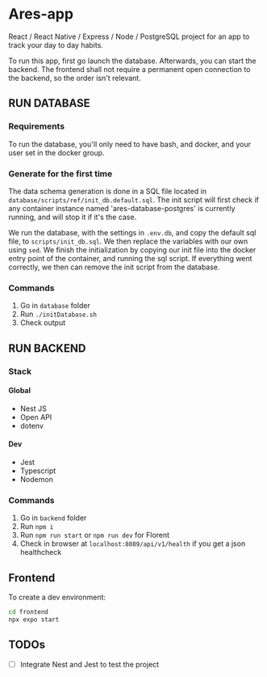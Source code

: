 # Ares-app

React / React Native / Express / Node / PostgreSQL project for an app to track your day to day habits.

To run this app, first go launch the database. Afterwards, you can start the backend. The frontend shall not require a permanent open connection to the backend, so the order isn't relevant.

## RUN DATABASE

### Requirements 

To run the database, you'll only need to have bash, and docker, and your user set in the docker group.

### Generate for the first time

The data schema generation is done in a SQL file located in `database/scripts/ref/init_db.default.sql`. The init script will first check if any container instance named 'ares-database-postgres' is currently running, and will stop it if it's the case.

We run the database, with the settings in `.env.db`, and copy the default sql file, to `scripts/init_db.sql`. We then replace the variables with our own using `sed`. We finish the initialization by copying our init file into the docker entry point of the container, and running the sql script. If everything went correctly, we then can remove the init script from the database.

### Commands

1. Go in `database` folder
2. Run `./initDatabase.sh`
3. Check output

## RUN BACKEND

### Stack

#### Global
- Nest JS
- Open API
- dotenv

#### Dev
- Jest
- Typescript
- Nodemon 

### Commands

1. Go in `backend` folder
2. Run `npm i`
3. Run `npm run start` or `npm run dev` for Florent
4. Check in browser at `localhost:8089/api/v1/health` if you get a json healthcheck

## Frontend

To create a dev environment:

```sh
cd frontend
npx expo start
```

## TODOs

-[ ] Integrate Nest and Jest to test the project
